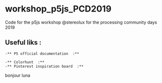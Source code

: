 # workshop_p5js_PCD2019
Code for the p5js workshop @stereolux for the processing community days 2019 




## Useful liks : 

    -** P5 official documentation  :**

    -** Colorhunt  :**
    -** Pinterest inspiration board  :**
bonjour luna

